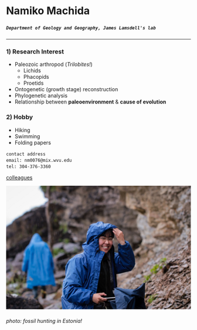# Namiko Machida
##### _`Department of Geology and Geography, James Lamsdell's lab`_
----------------------------------------------------------------------
### 1) Research Interest
   * Paleozoic arthropod (_Trilobites!_)
      + Lichids
      + Phacopids
      + Proetids
   * Ontogenetic (growth stage) reconstruction
   * Phylogenetic analysis
   * Relationship between __paleoenvironment__ & __cause of evolution__ 
### 2) Hobby
   * Hiking
   * Swimming
   * Folding papers


```bash
contact address
email: nm0076@mix.wvu.edu
tel: 304-376-3360
```
[colleagues](http://www.jameslamsdell.com/lab-members)

![Fossil hunting in Estonia](https://github.com/NamikoMachida/HW_0/blob/student-Namiko_Machida/Trilo17Conference2.jpg)
###### photo: fossil hunting in Estonia!
